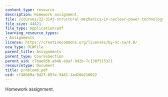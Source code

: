 ```yaml
---
content_type: resource
description: Homework assignment.
file: /courses/22-314j-structural-mechanics-in-nuclear-power-technology-fall-2006/cf48b09a9d2f09fe94611ad26b210022_problem6.pdf
file_size: 44421
file_type: application/pdf
learning_resource_types:
- Assignments
license: https://creativecommons.org/licenses/by-nc-sa/4.0/
ocw_type: OCWFile
parent_title: Assignments
parent_type: CourseSection
parent_uid: c7bae95b-ab4b-e9af-9d2b-7c138f515321
resourcetype: Document
title: problem6.pdf
uid: cf48b09a-9d2f-09fe-9461-1ad26b210022
---
```

Homework assignment.